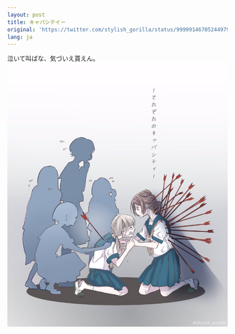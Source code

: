 ```yaml
---
layout: post
title: キャパシテイー
original: 'https://twitter.com/stylish_gorilla/status/999991467052449792'
lang: ja
---
```


泣いて叫ばな、気づいえ貰えん。 ![Capacity](/static/images/capacity.jpg)

